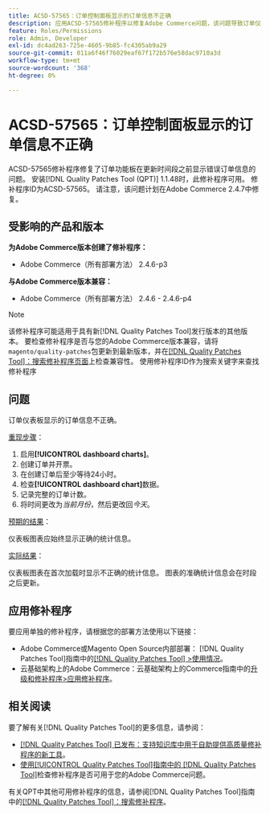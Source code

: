 ```yaml
---
title: ACSD-57565：订单控制面板显示的订单信息不正确
description: 应用ACSD-57565修补程序以修复Adobe Commerce问题，该问题导致订单仪表板在更新时段之前显示错误的订单信息。
feature: Roles/Permissions
role: Admin, Developer
exl-id: dc4ad263-725e-4605-9b85-fc4305ab9a29
source-git-commit: 011a6f46f76029eaf67f172b576e58dac9710a3d
workflow-type: tm+mt
source-wordcount: '368'
ht-degree: 0%

---
```


# ACSD-57565：订单控制面板显示的订单信息不正确

ACSD-57565修补程序修复了订单功能板在更新时间段之前显示错误订单信息的问题。 安装[!DNL Quality Patches Tool (QPT)] 1.1.48时，此修补程序可用。 修补程序ID为ACSD-57565。 请注意，该问题计划在Adobe Commerce 2.4.7中修复。

## 受影响的产品和版本

**为Adobe Commerce版本创建了修补程序：**

* Adobe Commerce（所有部署方法） 2.4.6-p3

**与Adobe Commerce版本兼容：**

* Adobe Commerce（所有部署方法） 2.4.6 - 2.4.6-p4

>[!NOTE]
>
>该修补程序可能适用于具有新[!DNL Quality Patches Tool]发行版本的其他版本。 要检查修补程序是否与您的Adobe Commerce版本兼容，请将`magento/quality-patches`包更新到最新版本，并在[[!DNL Quality Patches Tool]：搜索修补程序页面](https://experienceleague.adobe.com/tools/commerce-quality-patches/index.html)上检查兼容性。 使用修补程序ID作为搜索关键字来查找修补程序

## 问题

订单仪表板显示的订单信息不正确。

<u>重现步骤</u>：

1. 启用&#x200B;**[!UICONTROL dashboard charts]**。
1. 创建订单并开票。
1. 在创建订单后至少等待24小时。
1. 检查&#x200B;**[!UICONTROL dashboard chart]**&#x200B;数据。
1. 记录完整的订单计数。
1. 将时间更改为&#x200B;*当前月份*，然后更改回&#x200B;*今天*。

<u>预期的结果</u>：

仪表板图表应始终显示正确的统计信息。

<u>实际结果</u>：

仪表板图表在首次加载时显示不正确的统计信息。 图表的准确统计信息会在时段之后更新。

## 应用修补程序

要应用单独的修补程序，请根据您的部署方法使用以下链接：

* Adobe Commerce或Magento Open Source内部部署： [!DNL Quality Patches Tool]指南中的[[!DNL Quality Patches Tool] >使用情况](/help/tools/quality-patches-tool/usage.md)。
* 云基础架构上的Adobe Commerce：云基础架构上的Commerce指南中的[升级和修补程序>应用修补程序](https://experienceleague.adobe.com/docs/commerce-cloud-service/user-guide/develop/upgrade/apply-patches.html)。

## 相关阅读

要了解有关[!DNL Quality Patches Tool]的更多信息，请参阅：

* [[!DNL Quality Patches Tool] 已发布：支持知识库中用于自助提供高质量修补程序的新工具](https://experienceleague.adobe.com/en/docs/commerce-operations/tools/quality-patches-tool/quality-patches-tool-to-self-serve-quality-patches)。
* [使用[!UICONTROL Quality Patches Tool]指南中的 [!DNL Quality Patches Tool]](/help/tools/quality-patches-tool/patches-available-in-qpt/check-patch-for-magento-issue-with-magento-quality-patches.md)检查修补程序是否可用于您的Adobe Commerce问题。


有关QPT中其他可用修补程序的信息，请参阅[!DNL Quality Patches Tool]指南中的[[!DNL Quality Patches Tool]：搜索修补程序](https://experienceleague.adobe.com/tools/commerce-quality-patches/index.html)。
